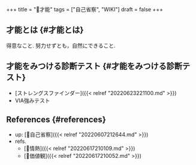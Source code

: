 +++
title = "📝才能"
tags = ["自己省察", "WIKI"]
draft = false
+++

## 才能とは {#才能とは}

得意なこと. 努力せずとも，自然にできること.


## 才能をみつける診断テスト {#才能をみつける診断テスト}

-   [ストレングスファインダー]({{< relref "20220623221100.md" >}})
-   VIA強みテスト


## References {#references}

-   up: [📝自己省察]({{< relref "20220607212644.md" >}})
-   refs.
    -   [📝情熱]({{< relref "20220617210109.md" >}})
    -   [📝価値観]({{< relref "20220617210052.md" >}})
